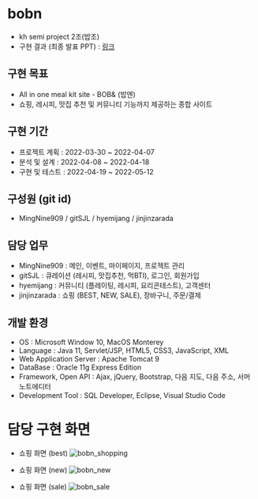 # bobn
* kh semi project 2조(밥조)
* 구현 결과 (최종 발표 PPT) : [링크](https://drive.google.com/file/d/13Sx7vD2jpVSlgK1EhZEIV3CpE8b2gr4r/view?usp=sharing)

## 구현 목표
* All in one meal kit site - BOB& (밥엔)
* 쇼핑, 레시피, 맛집 추천 및 커뮤니티 기능까지 제공하는 종합 사이트

## 구현 기간
* 프로젝트 계획 : 2022-03-30 ~ 2022-04-07
* 분석 및 설계 : 2022-04-08 ~ 2022-04-18
* 구현 및 테스트 : 2022-04-19 ~ 2022-05-12

## 구성원 (git id)
* MingNine909 / gitSJL / hyemijang / jinjinzarada

## 담당 업무
* MingNine909 : 메인, 이벤트, 마이페이지, 프로젝트 관리
* gitSJL : 큐레이션 (레시피, 맛집추천, 먹BTI), 로그인, 회원가입
* hyemijang : 커뮤니티 (플레이팅, 레시피, 요리콘테스트), 고객센터
* jinjinzarada : 쇼핑 (BEST, NEW, SALE), 장바구니, 주문/결제

## 개발 환경
* OS :	Microsoft Window 10, MacOS Monterey
* Language : Java 11, Servlet/JSP, HTML5, CSS3, JavaScript, XML
* Web Application Server : Apache Tomcat 9
* DataBase : Oracle 11g Express Edition
* Framework, Open API : Ajax, jQuery, Bootstrap, 다음 지도, 다음 주소, 서머노트에디터
* Development Tool : SQL Developer, Eclipse, Visual Studio Code

# 담당 구현 화면
* 쇼핑 화면 (best)
![bobn_shopping](https://user-images.githubusercontent.com/97798479/185380770-e2bb997f-6041-47b3-8b79-f84297cc942e.gif)

* 쇼핑 화면 (new)
![bobn_new](https://user-images.githubusercontent.com/97798479/185381281-8d553eb9-681e-471b-a9fd-d7e4eecf50cb.gif)

* 쇼핑 화면 (sale)
![bobn_sale](https://user-images.githubusercontent.com/97798479/185381513-d9be3595-1883-4a96-9962-03d048962674.gif)
